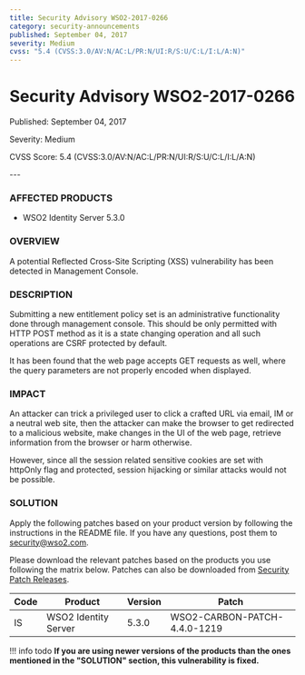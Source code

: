 ```yaml
---
title: Security Advisory WSO2-2017-0266
category: security-announcements
published: September 04, 2017
severity: Medium
cvss: "5.4 (CVSS:3.0/AV:N/AC:L/PR:N/UI:R/S:U/C:L/I:L/A:N)"
---
```


# Security Advisory WSO2-2017-0266

<p class="doc-info">Published: September 04, 2017</p>
<p class="doc-info">Severity: Medium</p>
<p class="doc-info">CVSS Score: 5.4 (CVSS:3.0/AV:N/AC:L/PR:N/UI:R/S:U/C:L/I:L/A:N)</p>
---

### AFFECTED PRODUCTS
* WSO2 Identity Server 5.3.0


### OVERVIEW
A potential Reflected Cross-Site Scripting (XSS) vulnerability has been detected in Management Console.


### DESCRIPTION
Submitting a new entitlement policy set is an administrative functionality done through management console. This should be only permitted with HTTP POST method as it is a state changing operation and all such operations are CSRF protected by default.

It has been found that the web page accepts GET requests as well, where the query parameters are not properly encoded when displayed.


### IMPACT
An attacker can trick a privileged user to click a crafted URL via email, IM or a neutral web site, then the attacker can make the browser to get redirected to a malicious website, make changes in the UI of the web page, retrieve information from the browser or harm otherwise.

However, since all the session related sensitive cookies are set with httpOnly flag and protected, session hijacking or similar attacks would not be possible.


### SOLUTION
Apply the following patches based on your product version by following the instructions in the README file. If you have any questions, post them to <security@wso2.com>.

Please download the relevant patches based on the products you use following the matrix below. Patches can also be downloaded from [Security Patch Releases](https://wso2.com/security-patch-releases/).


| **Code** | **Product**          | **Version** | **Patch**                    |
| -------- | -------------------- | ----------- | ---------------------------- |
| IS       | WSO2 Identity Server | 5.3.0       | WSO2-CARBON-PATCH-4.4.0-1219 |


!!! info todo
    **If you are using newer versions of the products than the ones mentioned in the "SOLUTION" section, this vulnerability is fixed.**

